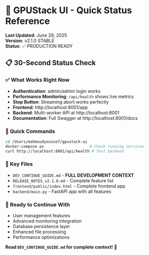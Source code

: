 # 🚀 GPUStack UI - Quick Status Reference

**Last Updated**: June 29, 2025  
**Version**: v2.1.0 STABLE  
**Status**: ✅ PRODUCTION READY

## 📋 **30-Second Status Check**

### **✅ What Works Right Now**
- **Authentication**: admin/admin login works
- **Performance Monitoring**: `/api/health` shows live metrics
- **Stop Button**: Streaming abort works perfectly
- **Frontend**: http://localhost:8001/app
- **Backend**: Multi-worker API at http://localhost:8001
- **Documentation**: Full Swagger at http://localhost:8001/docs

### **🔧 Quick Commands**
```bash
cd /Users/mahmoudyoussef/gpustack-ui
docker-compose ps                    # Check running services
curl http://localhost:8001/api/health # Test backend
```

### **📂 Key Files**
- `DEV_CONTINUE_GUIDE.md` - **FULL DEVELOPMENT CONTEXT**
- `RELEASE_NOTES_v2.1.0.md` - Complete feature list
- `frontend/public/index.html` - Complete frontend app
- `backend/main.py` - FastAPI app with all features

### **🎯 Ready to Continue With**
- User management features
- Advanced monitoring integration
- Database persistence layer
- Enhanced file processing
- Performance optimizations

**Read `DEV_CONTINUE_GUIDE.md` for complete context!** 📖
